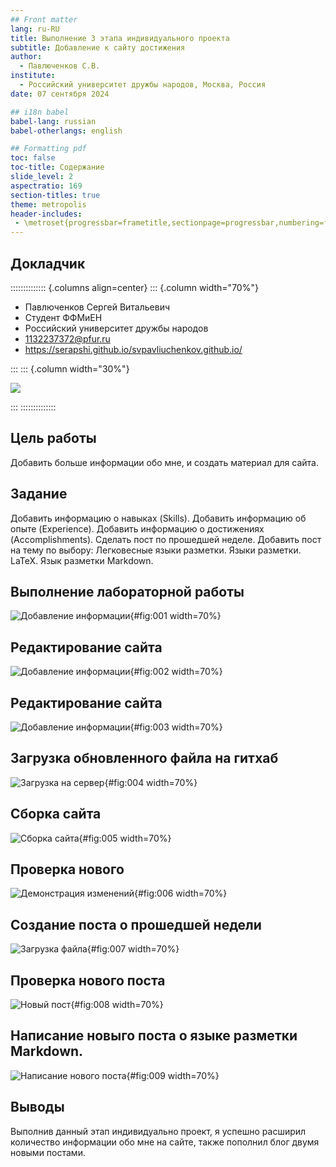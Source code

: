 ```yaml
---
## Front matter
lang: ru-RU
title: Выполнение 3 этапа индивидуального проекта
subtitle: Добавление к сайту достижения
author:
  - Павлюченков С.В.
institute:
  - Российский университет дружбы народов, Москва, Россия
date: 07 сентября 2024

## i18n babel
babel-lang: russian
babel-otherlangs: english

## Formatting pdf
toc: false
toc-title: Содержание
slide_level: 2
aspectratio: 169
section-titles: true
theme: metropolis
header-includes:
 - \metroset{progressbar=frametitle,sectionpage=progressbar,numbering=fraction}
---
```


## Докладчик

:::::::::::::: {.columns align=center}
::: {.column width="70%"}

  * Павлюченков Сергей Витальевич
  * Студент ФФМиЕН
  * Российский университет дружбы народов
  * [1132237372@pfur.ru](mailto:1132237372@pfur.ru)
  * <https://serapshi.github.io/svpavliuchenkov.github.io/>

:::
::: {.column width="30%"}

![](./image/my_photo.jpg)

:::
::::::::::::::


## Цель работы

Добавить больше информации обо мне, и создать материал для сайта.


## Задание

Добавить информацию о навыках (Skills).
Добавить информацию об опыте (Experience).
Добавить информацию о достижениях (Accomplishments).
Сделать пост по прошедшей неделе.
Добавить пост на тему по выбору:
Легковесные языки разметки.
Языки разметки. LaTeX.
Язык разметки Markdown.


## Выполнение лабораторной работы

![Добавление информации](image/1.png){#fig:001 width=70%}

## Редактирование сайта

![Добавление информации](image/2.png){#fig:002 width=70%}

## Редактирование сайта

![Добавление информации](image/3.png){#fig:003 width=70%}

## Загрузка обновленного файла на гитхаб

![Загрузка на сервер](image/4.png){#fig:004 width=70%}

## Сборка сайта

![Сборка сайта](image/5.png){#fig:005 width=70%}

## Проверка нового 

![Демонстрация изменений](image/6.png){#fig:006 width=70%}

## Создание поста о прошедшей недели

![Загрузка файла](image/7.png){#fig:007 width=70%}

## Проверка нового поста 

![Новый пост](image/8.png){#fig:008 width=70%}

## Написание новыго поста о языке разметки Markdown.

![Написание нового поста](image/9.png){#fig:009 width=70%}

## Выводы


Выполнив данный этап индивидуально проект, я успешно расширил количество информации обо мне на сайте, также пополнил блог двумя новыми постами.

